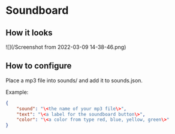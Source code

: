 # Soundboard

## How it looks

![](/Screenshot from 2022-03-09 14-38-46.png)

## How to configure
Place a mp3 file into sounds/ and add it to sounds.json.

Example:
```JSON
{
    "sound": "\<the name of your mp3 file\>",
    "text": "\<a label for the soundboard button\>",
    "color": "\<a color from type red, blue, yellow, green\>"
}
```